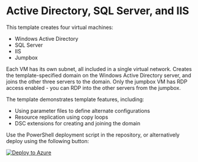 # Active Directory, SQL Server, and IIS

This template creates four virtual machines:
* Windows Active Directory
* SQL Server
* IIS
* Jumpbox

Each VM has its own subnet, all included in a single virtual network. Creates the template-specified domain on the Windows Active Directory server, and joins the other three servers to the domain. Only the jumpbox VM has RDP access enabled - you can RDP into the other servers from the jumpbox.

The template demonstrates template features, including:
* Using parameter files to define alternate configurations
* Resource replication using copy loops
* DSC extensions for creating and joining the domain

Use the PowerShell deployment script in the repository, or alternatively deploy using the following button:

[![Deploy to Azure](https://azuredeploy.net/deploybutton.png)](https://azuredeploy.net/)
